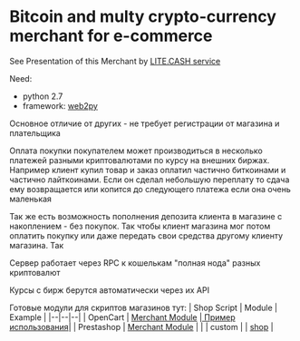 # Bitcoin and multy crypto-currency merchant for e-commerce


See Presentation of this Merchant by [ LITE.CASH service](https://docs.google.com/presentation/d/1y4zngsZVZ8L2fwQzsO8W0G2eQYAswKyjHawmcvAPEFQ/edit?usp=sharing/)

Need:  
+ python 2.7
+ framework: [web2py](http://www.web2py.com/)

Основное отличие от других - не требует регистрации от магазина и плательщика

Оплата покупки покупателем может производиться в несколько платежей разными криптовалютами по курсу на внешних биржах. Например клиент купил товар и заказ оплатил частично биткоинами и частично лайткоинами. Если он сделал небольшую переплату то сдача ему возвращается или копится до следующего платежа если она очень маленькая

Так же есть возможность пополнения депозита клиента в магазине с накоплением - без покупок. Так чтобы клиент магазина мог потом оплатить покупку или даже передать свои средства другому клиенту магазина. Так

Сервер работает через RPC к кошелькам "полная нода" разных криптовалют

Курсы с бирж берутся автоматически через их API

Готовые модули для скриптов магазинов тут:
| Shop Script | Module  | Example |
|--|--|--|
| OpenCart | [Merchant Module](https://github.com/icreator/opencart_bitcoin_module) |[ Пример использования](https://opencartforum.com/files/file/2445-upravlenie-depozitom-i-sposobami-oplaty-zakazov-pro/?tab=details/)|
| Prestashop | [Merchant Module](https://github.com/icreator/prestashop_bitcoin_module) | |
| custom | |  [shop](https://github.com/icreator/shopForBTCMerchant) |
